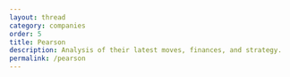 ```yaml
---
layout: thread
category: companies
order: 5
title: Pearson
description: Analysis of their latest moves, finances, and strategy.
permalink: /pearson
---
```

